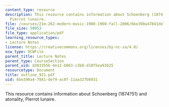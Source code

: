 ```yaml
---
content_type: resource
description: This resource contains information about Schoenberg (1874?51) and atonality,
  Pierrot lunaire.
file: /courses/21m-262-modern-music-1900-1960-fall-2006/6be390a47841de79ac0f11aa327b6931_outline_921.pdf
file_size: 50853
file_type: application/pdf
learning_resource_types:
- Lecture Notes
license: https://creativecommons.org/licenses/by-nc-sa/4.0/
ocw_type: OCWFile
parent_title: Lecture Notes
parent_type: CourseSection
parent_uid: d303355b-4e12-b063-c3b8-d10f5ea93b25
resourcetype: Document
title: outline_921.pdf
uid: 6be390a4-7841-de79-ac0f-11aa327b6931
---
```

This resource contains information about Schoenberg (1874?51) and atonality, Pierrot lunaire.